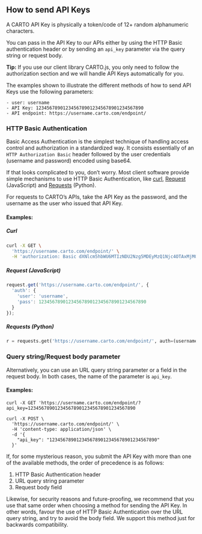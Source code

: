 ## How to send API Keys

A CARTO API Key is physically a token/code of 12+ random alphanumeric characters.

You can pass in the API Key to our APIs either by using the HTTP Basic authentication header or by sending an `api_key` parameter via the query string or request body. 

**Tip:** If you use our client library CARTO.js, you only need to follow the authorization section and we will handle API Keys automatically for you.

The examples shown to illustrate the different methods of how to send API Keys use the following parameters:

```
- user: username 
- API Key: 1234567890123456789012345678901234567890 
- API endpoint: https://username.carto.com/endpoint/ 
```


### HTTP Basic Authentication

Basic Access Authentication is the simplest technique of handling access control and authorization in a standardized way. It consists essentially of an `HTTP Authorization Basic` header followed by the user credentials (username and password) encoded using base64.

If that looks complicated to you, don’t worry. Most client software provide simple mechanisms to use HTTP Basic Authentication, like [curl](https://ec.haxx.se/http-auth.html), [Request](https://github.com/request/request#http-authentication) (JavaScript) and [Requests](http://docs.python-requests.org/en/master/user/authentication/#basic-authentication) (Python).

For requests to CARTO’s APIs, take the API Key as the password, and the username as the user who issued that API Key.

#### Examples:

##### Curl

```bash
curl -X GET \
  'https://username.carto.com/endpoint/' \
  -H 'authorization: Basic dXNlcm5hbWU6MTIzNDU2Nzg5MDEyMzQ1Njc4OTAxMjM0NTY3ODkwMTIzNDU2Nzg5MA==' 
```

##### Request (JavaScript)

```javascript
request.get('https://username.carto.com/endpoint/', {
  'auth': {
    'user': 'username',
    'pass': 1234567890123456789012345678901234567890
  }
});
```

##### Requests (Python)
```python
r = requests.get('https://username.carto.com/endpoint/', auth=(username, 1234567890123456789012345678901234567890))

```

### Query string/Request body parameter

Alternatively, you can use an URL query string parameter or a field in the request body. In both cases, the name of the parameter is `api_key`.

#### Examples:

```
curl -X GET 'https://username.carto.com/endpoint/?api_key=1234567890123456789012345678901234567890
```

```
curl -X POST \
  'https://username.carto.com/endpoint/' \
  -H 'content-type: application/json' \
  -d '{
	"api_key": "1234567890123456789012345678901234567890"
  }'
```


If, for some mysterious reason, you submit the API Key with more than one of the available methods, the order of precedence is as follows:

1. HTTP Basic Authentication header 
2. URL query string parameter 
3. Request body field 

Likewise, for security reasons and future-proofing, we recommend that you use that same order when choosing a method for sending the API Key. In other words, favour the use of HTTP Basic Authentication over the URL query string, and try to avoid the body field. We support this method just for backwards compatibility. 
